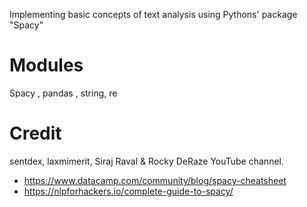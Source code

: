Implementing basic concepts of text analysis using Pythons' package "Spacy"

# Modules

Spacy , pandas , string, re

# Credit
sentdex, laxmimerit, Siraj Raval & Rocky DeRaze YouTube channel.

- https://www.datacamp.com/community/blog/spacy-cheatsheet
- https://nlpforhackers.io/complete-guide-to-spacy/
